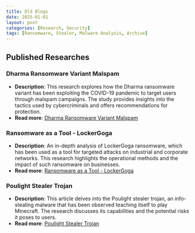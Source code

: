 ```yaml
---
title: Old Blogs
date: 2025-01-01
layout: post
categories: [Research, Security]
tags: [Ransomware, Stealer, Malware Analysis, Archive]
---
```


## Published Researches

### Dharma Ransomware Variant Malspam
- **Description**: This research explores how the Dharma ransomware variant has been exploiting the COVID-19 pandemic to target users through malspam campaigns. The study provides insights into the tactics used by cybercriminals and offers recommendations for protection.
- **Read more**: [Dharma Ransomware Variant Malspam](https://blogs.quickheal.com/dharma-targeting-covid-19/)

### Ransomware as a Tool - LockerGoga
- **Description**: An in-depth analysis of LockerGoga ransomware, which has been used as a tool for targeted attacks on industrial and corporate networks. This research highlights the operational methods and the impact of such ransomware on businesses.
- **Read more**: [Ransomware as a Tool - LockerGoga](https://blogs.quickheal.com/ransomware-tool-lockergoga/)

### Poulight Stealer Trojan
- **Description**: This article delves into the Poulight stealer trojan, an info-stealing malware that has been observed teaching itself to play Minecraft. The research discusses its capabilities and the potential risks it poses to users.
- **Read more**: [Poulight Stealer Trojan](https://blogs.quickheal.com/poulight-info-stealer-might-teaching-play-minecraft/)
